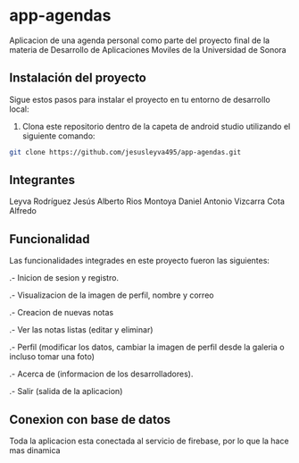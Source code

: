 # app-agendas
Aplicacion de una agenda personal como parte del proyecto final de la materia de Desarrollo de Aplicaciones Moviles de la Universidad de Sonora

## Instalación del proyecto
Sigue estos pasos para instalar el proyecto en tu entorno de desarrollo local:

1. Clona este repositorio dentro de la capeta de android studio utilizando el siguiente comando:

```bash
git clone https://github.com/jesusleyva495/app-agendas.git
```

## Integrantes
Leyva Rodríguez Jesús Alberto
Rios Montoya Daniel Antonio
Vizcarra Cota Alfredo

## Funcionalidad
Las funcionalidades integrades en este proyecto fueron las siguientes:

.- Inicion de sesion y registro.

.- Visualizacion de la imagen de perfil, nombre y correo

.- Creacion de nuevas notas

.- Ver las notas listas (editar y eliminar)

.- Perfil (modificar los datos, cambiar la imagen de perfil desde la galeria o incluso tomar una foto)

.- Acerca de (informacion de los desarrolladores).

.- Salir (salida de la aplicacion)


## Conexion con base de datos
Toda la aplicacion esta conectada al servicio de firebase, por lo que la hace mas dinamica
